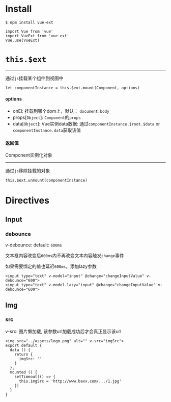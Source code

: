 # Install
```
$ npm install vue-ext
```

```
import Vue from 'vue'
import VueExt from 'vue-ext'
Vue.use(VueExt)

```

# `this.$ext`

---
通过`js`挂载某个组件到视图中
```
let componentInstance = this.$ext.mount(Component, options)
```

#### options

- onEl: 挂载到哪个dom上，默认： `document.body`
- props[`Object`]: `Component`的`props`
- data[`Object`]: Vue实例data数据: 通过`componentInstance.$root.$data` or `componentInstance.data`获取该值

#### 返回值

Component实例化对象

---
通过`js`移除挂载的对象
```
this.$ext.unmount(componentInstance)
```

# Directives

## Input

### debounce

v-debounce: default: `600ms`

文本框内容改变后`600ms`内不再改变文本内容触发`change`事件

如果需要绑定的值也延迟`600ms`，添加lazy参数
```
<input type="text" v-model="input" @change="changeInputValue" v-debounce="600">
<input type="text" v-model.lazy="input" @change="changeInputValue" v-debounce="600">
```

## Img

### src

v-src: 图片懒加载, 该参数url加载成功后才会真正显示该url
```
<img src="../assets/logo.png" alt="" v-src="imgSrc">
export default {
  data () {
    return {
      imgSrc: ''
    }
  },
  mounted () {
    setTimeout(() => {
      this.imgSrc = 'http://www.baxx.com/.../1.jpg'
    })
  }
}
```
